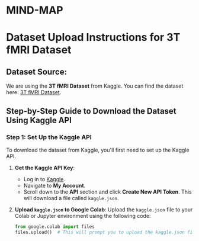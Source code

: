 # MIND-MAP

# Dataset Upload Instructions for 3T fMRI Dataset

## Dataset Source:
We are using the **3T fMRI Dataset** from Kaggle. You can find the dataset here: [3T fMRI Dataset](https://www.kaggle.com/datasets/mathurinache/3t-fmri-dataset).

## Step-by-Step Guide to Download the Dataset Using Kaggle API

### Step 1: Set Up the Kaggle API

To download the dataset from Kaggle, you'll first need to set up the Kaggle API.

1. **Get the Kaggle API Key**:
   - Log in to [Kaggle](https://www.kaggle.com/).
   - Navigate to **My Account**.
   - Scroll down to the **API** section and click **Create New API Token**. This will download a file called `kaggle.json`.

2. **Upload `kaggle.json` to Google Colab**:
   Upload the `kaggle.json` file to your Colab or Jupyter environment using the following code:
   ```python
   from google.colab import files
   files.upload()  # This will prompt you to upload the kaggle.json file
